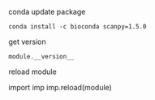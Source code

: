 conda update package

    conda install -c bioconda scanpy=1.5.0
    
get version 

    module.__version__
    
reload module

  import imp
  imp.reload(module)
